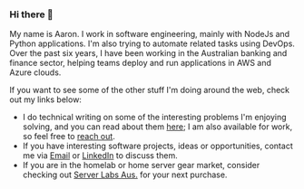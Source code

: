 ### Hi there 👋

My name is Aaron. I work in software engineering, mainly with NodeJs and Python applications. I'm also trying to automate related tasks using DevOps. Over the past six years, I have been working in the Australian banking and finance sector, helping teams deploy and run applications in AWS and Azure clouds.

If you want to see some of the other stuff I'm doing around the web, check out my links below:

* I do technical writing on some of the interesting problems I'm enjoying solving, and you can read about them [here](); I am also available for work, so feel free to [reach out]().  
* If you have interesting software projects, ideas or opportunities, contact me via [Email](mailto:aaron.berry@ab-consulting.dev) or [LinkedIn](https://www.linkedin.com/in/aaron-kt-berry/) to discuss them.
* If you are in the homelab or home server gear market, consider checking out [Server Labs Aus.](https://serverlabs.com.au/) for your next purchase.

